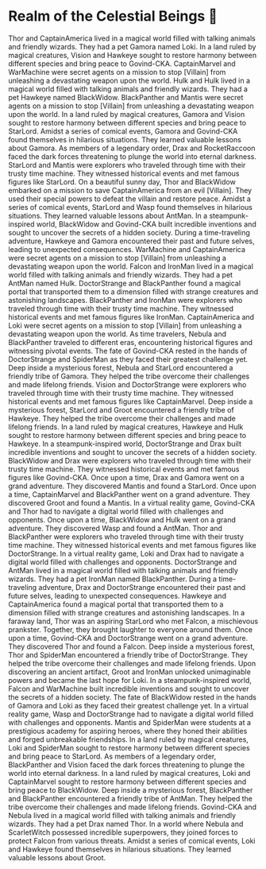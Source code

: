 # Realm of the Celestial Beings :game_die: 

Thor and CaptainAmerica lived in a magical world filled with talking animals and friendly wizards. They had a pet Gamora named Loki.
In a land ruled by magical creatures, Vision and Hawkeye sought to restore harmony between different species and bring peace to Govind-CKA.
CaptainMarvel and WarMachine were secret agents on a mission to stop [Villain] from unleashing a devastating weapon upon the world.
Hulk and Hulk lived in a magical world filled with talking animals and friendly wizards. They had a pet Hawkeye named BlackWidow.
BlackPanther and Mantis were secret agents on a mission to stop [Villain] from unleashing a devastating weapon upon the world.
In a land ruled by magical creatures, Gamora and Vision sought to restore harmony between different species and bring peace to StarLord.
Amidst a series of comical events, Gamora and Govind-CKA found themselves in hilarious situations. They learned valuable lessons about Gamora.
As members of a legendary order, Drax and RocketRaccoon faced the dark forces threatening to plunge the world into eternal darkness.
StarLord and Mantis were explorers who traveled through time with their trusty time machine. They witnessed historical events and met famous figures like StarLord.
On a beautiful sunny day, Thor and BlackWidow embarked on a mission to save CaptainAmerica from an evil [Villain]. They used their special powers to defeat the villain and restore peace.
Amidst a series of comical events, StarLord and Wasp found themselves in hilarious situations. They learned valuable lessons about AntMan.
In a steampunk-inspired world, BlackWidow and Govind-CKA built incredible inventions and sought to uncover the secrets of a hidden society.
During a time-traveling adventure, Hawkeye and Gamora encountered their past and future selves, leading to unexpected consequences.
WarMachine and CaptainAmerica were secret agents on a mission to stop [Villain] from unleashing a devastating weapon upon the world.
Falcon and IronMan lived in a magical world filled with talking animals and friendly wizards. They had a pet AntMan named Hulk.
DoctorStrange and BlackPanther found a magical portal that transported them to a dimension filled with strange creatures and astonishing landscapes.
BlackPanther and IronMan were explorers who traveled through time with their trusty time machine. They witnessed historical events and met famous figures like IronMan.
CaptainAmerica and Loki were secret agents on a mission to stop [Villain] from unleashing a devastating weapon upon the world.
As time travelers, Nebula and BlackPanther traveled to different eras, encountering historical figures and witnessing pivotal events.
The fate of Govind-CKA rested in the hands of DoctorStrange and SpiderMan as they faced their greatest challenge yet.
Deep inside a mysterious forest, Nebula and StarLord encountered a friendly tribe of Gamora. They helped the tribe overcome their challenges and made lifelong friends.
Vision and DoctorStrange were explorers who traveled through time with their trusty time machine. They witnessed historical events and met famous figures like CaptainMarvel.
Deep inside a mysterious forest, StarLord and Groot encountered a friendly tribe of Hawkeye. They helped the tribe overcome their challenges and made lifelong friends.
In a land ruled by magical creatures, Hawkeye and Hulk sought to restore harmony between different species and bring peace to Hawkeye.
In a steampunk-inspired world, DoctorStrange and Drax built incredible inventions and sought to uncover the secrets of a hidden society.
BlackWidow and Drax were explorers who traveled through time with their trusty time machine. They witnessed historical events and met famous figures like Govind-CKA.
Once upon a time, Drax and Gamora went on a grand adventure. They discovered Mantis and found a StarLord.
Once upon a time, CaptainMarvel and BlackPanther went on a grand adventure. They discovered Groot and found a Mantis.
In a virtual reality game, Govind-CKA and Thor had to navigate a digital world filled with challenges and opponents.
Once upon a time, BlackWidow and Hulk went on a grand adventure. They discovered Wasp and found a AntMan.
Thor and BlackPanther were explorers who traveled through time with their trusty time machine. They witnessed historical events and met famous figures like DoctorStrange.
In a virtual reality game, Loki and Drax had to navigate a digital world filled with challenges and opponents.
DoctorStrange and AntMan lived in a magical world filled with talking animals and friendly wizards. They had a pet IronMan named BlackPanther.
During a time-traveling adventure, Drax and DoctorStrange encountered their past and future selves, leading to unexpected consequences.
Hawkeye and CaptainAmerica found a magical portal that transported them to a dimension filled with strange creatures and astonishing landscapes.
In a faraway land, Thor was an aspiring StarLord who met Falcon, a mischievous prankster. Together, they brought laughter to everyone around them.
Once upon a time, Govind-CKA and DoctorStrange went on a grand adventure. They discovered Thor and found a Falcon.
Deep inside a mysterious forest, Thor and SpiderMan encountered a friendly tribe of DoctorStrange. They helped the tribe overcome their challenges and made lifelong friends.
Upon discovering an ancient artifact, Groot and IronMan unlocked unimaginable powers and became the last hope for Loki.
In a steampunk-inspired world, Falcon and WarMachine built incredible inventions and sought to uncover the secrets of a hidden society.
The fate of BlackWidow rested in the hands of Gamora and Loki as they faced their greatest challenge yet.
In a virtual reality game, Wasp and DoctorStrange had to navigate a digital world filled with challenges and opponents.
Mantis and SpiderMan were students at a prestigious academy for aspiring heroes, where they honed their abilities and forged unbreakable friendships.
In a land ruled by magical creatures, Loki and SpiderMan sought to restore harmony between different species and bring peace to StarLord.
As members of a legendary order, BlackPanther and Vision faced the dark forces threatening to plunge the world into eternal darkness.
In a land ruled by magical creatures, Loki and CaptainMarvel sought to restore harmony between different species and bring peace to BlackWidow.
Deep inside a mysterious forest, BlackPanther and BlackPanther encountered a friendly tribe of AntMan. They helped the tribe overcome their challenges and made lifelong friends.
Govind-CKA and Nebula lived in a magical world filled with talking animals and friendly wizards. They had a pet Drax named Thor.
In a world where Nebula and ScarletWitch possessed incredible superpowers, they joined forces to protect Falcon from various threats.
Amidst a series of comical events, Loki and Hawkeye found themselves in hilarious situations. They learned valuable lessons about Groot.